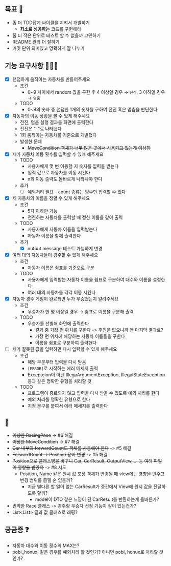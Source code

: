 ## 목표 🥅

- 좀 더 TDD답게 싸이클을 지켜서 개발하기
    - **최소로 성공하는** 코드를 구현해라
- 좀 더 작은 단위로 테스트 할 수 없을까 고민하기
- README 관리 더 잘하기
- 커밋 단위 의미있고 명확하게 잘 나누기

## 기능 요구사항 🏃🏻‍♀️

- [x] 랜덤하게 움직이는 자동차를 만들어주세요
    - 조건
        - 0~9 사이에서 random 값을 구한 후 4 이상일 경우 → `전진`, 3 이하일 경우 → `멈춤`
    - TODO
        - 0~9의 숫자 중 랜덤한 1개의 숫자를 구하여 전진 혹은 멈춤을 판단한다
- [x] 자동차의 이동 상황을 볼 수 있게 해주세요
    - 전진, 멈춤 실행 결과를 화면에 출력한다
    - 전진은 "-"로 나타낸다
    - 1회 움직이는 자동차를 기준으로 개발했다
    - 발생한 문제
        - ~~MoveCondition 객체가 너무 많은 곳에서 사용되고 있는게 이상함~~
- [x] 제가 자동차 이동 횟수를 입력할 수 있게 해주세요
    - TODO
        - 사용자에게 몇 번 이동할 지 숫자를 입력을 받는다
        - 입력 값으로 자동차를 이동 시킨다
        - n회 이동 출력도 올바르게 나타나야 한다
    - 추가
        - [ ] 예외처리 필요 - count 종류는 양수만 입력할 수 있다
- [x] 제 자동차의 이름을 정할 수 있게 해주세요
    - 조건
        - 5자 이하만 가능
        - 전진하는 자동차를 출력할 때 정한 이름을 같이 출력
    - TODO
        - 사용자에게 자동차 이름을 입력받는다
        - 자동차 이름을 함께 출력한다
    - 추가
        -  [x] output message 테스트 가능하게 변경
- [x] 여러 대의 자동차들이 경주할 수 있게 해주세요
    - 조건
        - 자동차 이름은 쉼표를 기준으로 구분
    - TODO
        - 사용자에게 입력받는 자동차 이름을 쉼표로 구분하여 대수와 이름을 설정한다
        - 여러 대의 자동차를 각각 이동 시킨다
- [x] 자동차 경주 게임이 완료되면 누가 우승했는지 알려주세요
    - 조건
        - 우승자가 한 명 이상일 경우 → 쉼표로 이름을 구분해 출력
    - TODO
        - 우승자를 선별해 화면에 출력한다
            - 결과 중 가장 먼 위치를 구한다 -> 후진은 없으니까 맨 마지막 결과로?
            - 가장 먼 위치에 해당하는 자동차 이름들을 구한다
            - 이름을 쉼표로 구분하여 출력한다
- [ ] 제가 잘못된 값을 입력하면 다시 입력할 수 있게 해주세요
    - 조건
        - 해당 부분부터 입력을 다시 받음
        - `[ERROR]`로 시작하는 에러 메세지 출력
        - Excepteion이 아닌 IllegaArgumentException, IllegalStateException 등과 같은 명확한 유형을 처리할 것
    - TODO
        - 프로그램이 종료되지 않고 입력을 다시 받을 수 있도록 예외 처리를 한다
        - 예외 처리를 명확한 유형으로 한다
        - 지정 문구를 붙여서 에러 메세지를 출력한다

## 💩

- ~~이상한 RacingPace~~ -> #6 해결
- ~~이상한 MoveCondition~~ -> #7 해결
- ~~Car 내부의 forwardCount도 객체를 사용해야 한다~~ -> #5 해결
- ~~ForwardCount -> Position 용어 변경~~  -> #5 해결
- ~~Position으로 클래스명을 바꾸니 Car, CarResult, OutputView, ... 등 여러 파일이 영향을 받았다~~ -> #8 시도
    - Position, Name 같은 원시 값 포장 객체가 변경될 때 view에는 영향을 안주고 변경 범위를 좁힐 순 없을까?
        - 지금 별다른 할 일이 없는 CarResult가 중간에서 View에 원시 값을 전달하도록 할까?
            - model이 DTO 같은 느낌이 된 CarResult를 반환하는게 올바른가?
- 빈약한 Race 클래스 -> 경주랑 우승자 선정 기능이 같이 있는건가?
- List<List<Result>> 결과 값 클래스로 래핑?

## 궁금증 ❓

- 자동차 대수와 이동 횟수의 MAX는?
- pobi,,honux, 같은 경우를 예외처리 할 것인가? 아니면 pobi, honux로 처리할 것인가?
